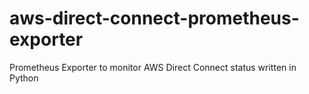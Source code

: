 # aws-direct-connect-prometheus-exporter
Prometheus Exporter to monitor AWS Direct Connect status written in Python
